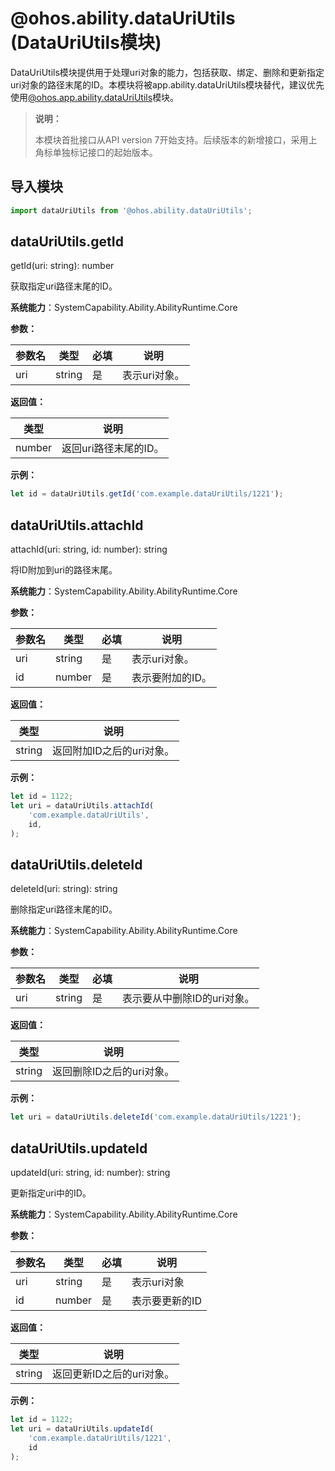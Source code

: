 # @ohos.ability.dataUriUtils (DataUriUtils模块)

DataUriUtils模块提供用于处理uri对象的能力，包括获取、绑定、删除和更新指定uri对象的路径末尾的ID。本模块将被app.ability.dataUriUtils模块替代，建议优先使用[@ohos.app.ability.dataUriUtils](js-apis-app-ability-dataUriUtils.md)模块。

> **说明：**
> 
> 本模块首批接口从API version 7开始支持。后续版本的新增接口，采用上角标单独标记接口的起始版本。

## 导入模块

```ts
import dataUriUtils from '@ohos.ability.dataUriUtils';
```

## dataUriUtils.getId

getId(uri: string): number

获取指定uri路径末尾的ID。

**系统能力**：SystemCapability.Ability.AbilityRuntime.Core

**参数：**

| 参数名 | 类型   | 必填 | 说明                        |
| ---- | ------ | ---- | --------------------------- |
| uri  | string | 是   | 表示uri对象。 |

**返回值：**

| 类型   | 说明                     |
| ------ | ------------------------ |
| number | 返回uri路径末尾的ID。 |

**示例：**

```ts
let id = dataUriUtils.getId('com.example.dataUriUtils/1221');
```



## dataUriUtils.attachId

attachId(uri: string, id: number): string

将ID附加到uri的路径末尾。

**系统能力**：SystemCapability.Ability.AbilityRuntime.Core

**参数：**

| 参数名 | 类型   | 必填 | 说明                        |
| ---- | ------ | ---- | --------------------------- |
| uri  | string | 是   | 表示uri对象。 |
| id   | number | 是   | 表示要附加的ID。            |

**返回值：**

| 类型   | 说明                  |
| ------ | --------------------- |
| string | 返回附加ID之后的uri对象。 |

**示例：**

```ts
let id = 1122;
let uri = dataUriUtils.attachId(
    'com.example.dataUriUtils',
	id,
);
```



## dataUriUtils.deleteId

deleteId(uri: string): string

删除指定uri路径末尾的ID。

**系统能力**：SystemCapability.Ability.AbilityRuntime.Core

**参数：**

| 参数名 | 类型   | 必填 | 说明                        |
| ---- | ------ | ---- | --------------------------- |
| uri  | string | 是   | 表示要从中删除ID的uri对象。 |

**返回值：**

| 类型   | 说明                |
| ------ | ------------------- |
| string | 返回删除ID之后的uri对象。 |

**示例：**

```ts
let uri = dataUriUtils.deleteId('com.example.dataUriUtils/1221');
```



## dataUriUtils.updateId

updateId(uri: string, id: number): string

更新指定uri中的ID。

**系统能力**：SystemCapability.Ability.AbilityRuntime.Core

**参数：**

| 参数名 | 类型   | 必填 | 说明                |
| ---- | ------ | ---- | ------------------- |
| uri  | string | 是   | 表示uri对象 |
| id   | number | 是   | 表示要更新的ID            |

**返回值：**

| 类型   | 说明            |
| ------ | --------------- |
| string | 返回更新ID之后的uri对象。 |

**示例：**

```ts
let id = 1122;
let uri = dataUriUtils.updateId(
    'com.example.dataUriUtils/1221',
	id
);
```

